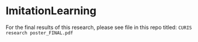 # ImitationLearning

For the final results of this research, please see file in this repo titled: `CURIS research poster_FINAL.pdf`
